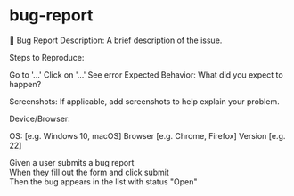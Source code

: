 # bug-report
🐞 Bug Report
Description:
A brief description of the issue.

Steps to Reproduce:

Go to '...'
Click on '...'
See error
Expected Behavior:
What did you expect to happen?

Screenshots:
If applicable, add screenshots to help explain your problem.

Device/Browser:

OS: [e.g. Windows 10, macOS]
Browser [e.g. Chrome, Firefox]
Version [e.g. 22]



Given a user submits a bug report  
When they fill out the form and click submit  
Then the bug appears in the list with status "Open"
